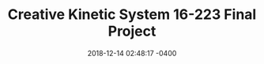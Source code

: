 ---
title:  "Creative Kinetic System 16-223 Final Project"
date:   2018-12-14 02:48:17 -0400
header:
  image: /assets/images/16223/overview.jpeg
  caption: system overview
toc: true
toc_sticky: true
---